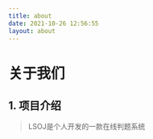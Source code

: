 ```yaml
---
title: about
date: 2021-10-26 12:56:55
layout: about
---
```



# 关于我们

## 1. 项目介绍

> LSOJ是个人开发的一款在线判题系统
